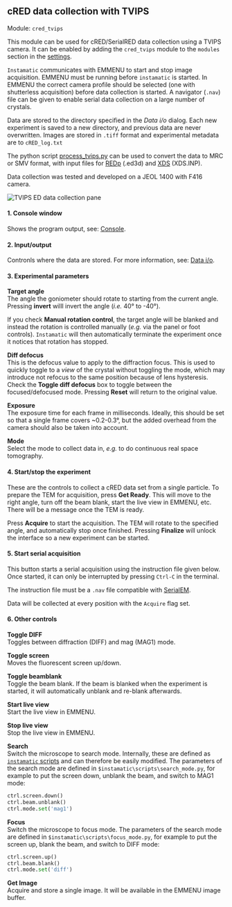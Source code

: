 ## cRED data collection with TVIPS

Module: `cred_tvips`

This module can be used for cRED/SerialRED data collection using a TVIPS camera. It can be enabled by adding the `cred_tvips` module to the `modules` section in the [settings](config.md).

`Instamatic` communicates with EMMENU to start and stop image acquisition. EMMENU must be running before `instamatic` is started. In EMMENU the correct camera profile should be selected (one with shutterless acquisition) before data collection is started. A navigator (`.nav`) file can be given to enable serial data collection on a large number of crystals.

Data are stored to the directory specified in the *Data i/o* dialog. Each new experiment is saved to a new directory, and previous data are never overwritten. Images are stored in `.tiff` format and experimental metadata are to `cRED_log.txt`

The python script [process_tvips.py](../scripts/process_tvips.py) can be used to convert the data to MRC or SMV format, with input files for [REDp](https://zenodo.org/record/2545322) (.ed3d) and [XDS](http://xds.mpimf-heidelberg.mpg.de/) (XDS.INP).

Data collection was tested and developed on a JEOL 1400 with F416 camera.

![TVIPS ED data collection pane](images/gui_tvips_annotated.png)

#### 1. Console window

Shows the program output, see: [Console](gui.md#console).

#### 2. Input/output

Contronls where the data are stored. For more information, see: [Data i/o](gui.md#Data-io).


#### 3. Experimental parameters

**Target angle**  
The angle the goniometer should rotate to starting from the current angle. Pressing **invert** willl invert the angle (*i.e.* 40° to -40°).

If you check **Manual rotation control**, the target angle will be blanked and instead the rotation is controlled manually (*e.g.* via the panel or foot controls). `Instamatic` will then automatically terminate the experiment once it notices that rotation has stopped.

**Diff defocus**  
This is the defocus value to apply to the diffraction focus. This is used to quickly toggle to a *view* of the crystal without toggling the mode, which may introduce not refocus to the same position because of lens hysteresis. Check the **Toggle diff defocus** box to toggle between the focused/defocused mode. Pressing **Reset** will return to the original value.

**Exposure**  
The exposure time for each frame in milliseconds. Ideally, this should be set so that a single frame covers ~0.2-0.3°, but the added overhead from the camera should also be taken into account.

**Mode**  
Select the mode to collect data in, *e.g.* to do continuous real space tomography.

#### 4. Start/stop the experiment

These are the controls to collect a cRED data set from a single particle. To prepare the TEM for acquisition, press **Get Ready**. This will move to the right angle, turn off the beam blank, start the live view in EMMENU, etc. There will be a message once the TEM is ready.

Press **Acquire** to start the acquisition. The TEM will rotate to the specified angle, and automatically stop once finished. Pressing **Finalize** will unlock the interface so a new experiment can be started.

#### 5. Start serial acquisition

This button starts a serial acquisition using the instruction file given below. Once started, it can only be interrupted by pressing `Ctrl-C` in the terminal.

The instruction file must be a `.nav` file compatible with [SerialEM](https://bio3d.colorado.edu/SerialEM/).

Data will be collected at every position with the `Acquire` flag set.

#### 6. Other controls

**Toggle DIFF**  
Toggles between diffraction (DIFF) and mag (MAG1) mode.

**Toggle screen**  
Moves the fluorescent screen up/down.

**Toggle beamblank**  
Toggle the beam blank. If the beam is blanked when the experiment is started, it will automatically unblank and re-blank afterwards.

**Start live view**  
Start the live view in EMMENU.

**Stop live view**  
Stop the live view in EMMENU.

**Search**  
Switch the microscope to search mode. Internally, these are defined as [`instamatic` scripts](https://github.com/instamatic-dev/instamatic/tree/main/instamatic/config/scripts) and can therefore be easily modified. The parameters of the search mode are defined in `$instamatic\scripts\search_mode.py`, for example to put the screen down, unblank the beam, and switch to MAG1 mode:

```python
ctrl.screen.down()
ctrl.beam.unblank()
ctrl.mode.set('mag1')
```

**Focus**  
Switch the microscope to focus mode. The parameters of the search mode are defined in `$instamatic\scripts\focus_mode.py`, for example to put the screen up, blank the beam, and switch to DIFF mode:

```python
ctrl.screen.up()
ctrl.beam.blank()
ctrl.mode.set('diff')
```

**Get Image**  
Acquire and store a single image. It will be available in the EMMENU image buffer.
